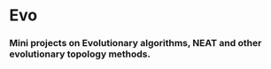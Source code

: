 # Evo


### Mini projects on Evolutionary algorithms, NEAT and other evolutionary topology methods.
